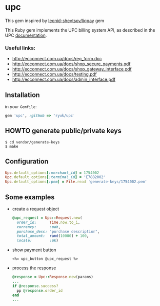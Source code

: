 # upc

This gem inspired by [leonid-shevtsov/liqpay](https://github.com/leonid-shevtsov/liqpay) gem

This Ruby gem implements the UPC billing system API, as described in the UPC [documentation](http://ecconnect.com.ua).

### Useful links:
  - http://ecconnect.com.ua/docs/reg_form.doc
  - http://ecconnect.com.ua/docs/shop_secure_payments.pdf
  - http://ecconnect.com.ua/docs/shop_gateway_interface.pdf
  - http://ecconnect.com.ua/docs/testing.pdf
  - http://ecconnect.com.ua/docs/admin_interface.pdf

## Installation

in your `Gemfile`:

```ruby
gem 'upc', :github => 'ryuk/upc'
```

## HOWTO generate public/private keys

```shell
$ cd vendor/generate-keys
$ make
```

## Configuration

```ruby
Upc.default_options[:merchant_id] = 1754002
Upc.default_options[:terminal_id] = 'E7882002'
Upc.default_options[:pem] = File.read 'generate-keys/1754002.pem'
```

## Some examples

- create a request object

  ```ruby
  @upc_request = Upc::Request.new(
    order_id:      Time.now.to_i,
    currency:      :uah,
    purchase_desc: "purchase description",
    total_amount:  rand(10000) + 100,
    locale:        :uk)
  ```

- show payment button

  ```erb
  <%= upc_button @upc_request %>
  ```

- process the response

  ```ruby
  @response = Upc::Response.new(params)
  ...
  if @response.success?
    pp @response.order_id
  end
  ...
  ```
  
